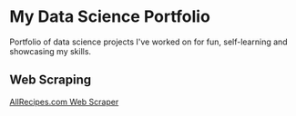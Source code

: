 # My Data Science Portfolio
Portfolio of data science projects I've worked on for fun, self-learning and showcasing my skills.

## Web Scraping
[AllRecipes.com Web Scraper](www.google.com)
